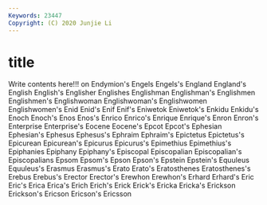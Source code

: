 ```yaml
---
Keywords: 23447
Copyright: (C) 2020 Junjie Li
---
```


# title

Write contents here!!!
on 
Endymion's 
Engels 
Engels's 
England 
England's 
English 
English's 
Englisher 
Englishes
Englishman 
Englishman's 
Englishmen 
Englishmen's 
Englishwoman 
Englishwoman's 
Englishwomen 
Englishwomen's 
Enid 
Enid's
Enif 
Enif's 
Eniwetok 
Eniwetok's 
Enkidu 
Enkidu's 
Enoch 
Enoch's 
Enos 
Enos's
Enrico 
Enrico's 
Enrique 
Enrique's 
Enron 
Enron's 
Enterprise 
Enterprise's 
Eocene 
Eocene's
Epcot 
Epcot's 
Ephesian 
Ephesian's 
Ephesus 
Ephesus's 
Ephraim 
Ephraim's 
Epictetus 
Epictetus's
Epicurean 
Epicurean's 
Epicurus 
Epicurus's 
Epimethius 
Epimethius's 
Epiphanies 
Epiphany 
Epiphany's 
Episcopal
Episcopalian 
Episcopalian's 
Episcopalians 
Epsom 
Epsom's 
Epson 
Epson's 
Epstein 
Epstein's 
Equuleus
Equuleus's 
Erasmus 
Erasmus's 
Erato 
Erato's 
Eratosthenes 
Eratosthenes's 
Erebus 
Erebus's 
Erector
Erector's 
Erewhon 
Erewhon's 
Erhard 
Erhard's 
Eric 
Eric's 
Erica 
Erica's 
Erich
Erich's 
Erick 
Erick's 
Ericka 
Ericka's 
Erickson 
Erickson's 
Ericson 
Ericson's 
Ericsson
